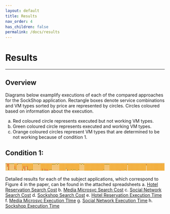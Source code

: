```yaml
---
layout: default
title: Results
nav_order: 4
has_children: false
permalink: /docs/results
---
```


# Results
---

## Overview

Diagrams below examplify executions of each of the compared approaches for the SockShop application.
Rectangle boxes denote service combinations and VM types sorted by price are represented by circles. 
Circles coloured based on information about the execution. 
1. Red coloured circle represents executed but not working VM types.
2. Green coloured circle represents executed and working VM types.
3. Orange coloured circles represent VM types that are determined to be not working because of condition 1.

## Condition 1:
![SortFind](../sockshop.png)

<style type="text/css">
    ol { list-style-type: lower-alpha; }
</style>

Detailed results for each of the subject applications, which correspond to Figure 4 in the paper, can be found in the attached spreadsheets
a. [Hotel Reservation Search Cost](https://github.com/kubercostoptimizer/kubercostoptimizer.github.io/raw/main/Hotel_Reservation_search_cost.xlsx)
b. [Media Microsvc Search Cost](https://github.com/kubercostoptimizer/kubercostoptimizer.github.io/raw/main/Media_Microsvc_search_cost.xlsx)
c. [Social Network Search Cost](https://github.com/kubercostoptimizer/kubercostoptimizer.github.io/raw/main/Social_Network_search_cost.xlsx)
d. [Sockshop Search Cost](https://github.com/kubercostoptimizer/kubercostoptimizer.github.io/raw/main/sockshop_search_cost.xlsx)
e. [Hotel Reservation Execution Time](https://github.com/kubercostoptimizer/kubercostoptimizer.github.io/raw/main/Hotel_Reservation_exe_time.xlsx)
f. [Media Microsvc Execution TIme](https://github.com/kubercostoptimizer/kubercostoptimizer.github.io/raw/main/Media_microsvc_exe_time.xlsx)
g. [Social Network Execution Time](https://github.com/kubercostoptimizer/kubercostoptimizer.github.io/raw/main/Social_network_exe_time.xlsx)
h. [Sockshop Execution Time](https://github.com/kubercostoptimizer/kubercostoptimizer.github.io/raw/main/sockshop_exe_time.xlsx)



